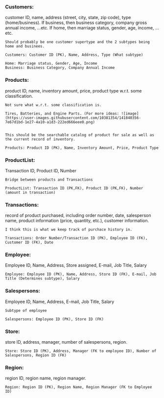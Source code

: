 ### Customers:
 customer ID, name, address (street, city, state, zip code), type (home/business). If business, then business category, company gross annual income, …etc. If home, then marriage status, gender, age, income, …etc.

    Should probably be one customer supertype and the 2 subtypes being home and businees.

    Customers: Customer ID (PK), Name, Address, Type (What subtype)

    Home: Marriage status, Gender, Age, Income
    Business: Business Category, Company Annual Income

### Products:
 product ID, name, inventory amount, price, product type w.r.t. some classification.

    Not sure what w.r.t. some classification is.
    
    Tires, Batteries, and Engine Parts. (For more ideas: ![image](https://user-images.githubusercontent.com/10381354/141840356-7e67d1bd-1e27-4a10-a1d3-222ed666eee0.png)

    
    This should be the searchable catalog of product for sale as well as the current record of inventory.

    Products: Product ID (PK), Name, Inventory Amount, Price, Product Type

### ProductList:
 Transaction ID, Product ID, Number

    Bridge between products and Transactions

    ProductList: Transaction ID (PK,FK), Product ID (PK,FK), Number (amount in transaction)

### Transactions: 
record of product purchased, including order number, date, salesperson name, product information (price, quantity, etc.), customer information.

    I think this is what we keep track of purchace history in.

    Transactions: Order Number/Transaction ID (PK), Employee ID (FK), Customer ID (FK), Date

### Employee:
 Employee ID, Name, Address, Store assigned, E-mail, Job Title, Salary
    
    Employee: Employee ID (PK), Name, Address, Store ID (FK), E-mail, Job Title (Determines subtype), Salary

### Salespersons: 
 Employee ID, Name, Address, E-mail, Job Title, Salary

    Subtype of employee

    Salespersons: Employee ID (PK), Store ID (FK)

### Store: 
store ID, address, manager, number of salespersons, region.

    Store: Store ID (PK), Address, Manager (FK to employee ID), Number of Salespersons, Region ID (FK)


### Region: 
region ID, region name, region manager.

    Region: Region ID (PK), Region Name, Region Manager (FK to Employee ID)
